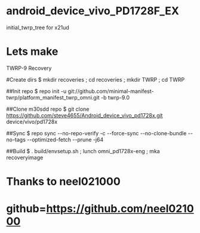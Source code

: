 # android_device_vivo_PD1728F_EX
 initial_twrp_tree for x21ud 



# Lets make
TWRP-9 Recovery

#Create dirs
$ mkdir recoveries ; cd recoveries ; mkdir TWRP ; cd TWRP

##Init repo
$ repo init -u git://github.com/minimal-manifest-twrp/platform_manifest_twrp_omni.git -b twrp-9.0

##Clone m30sdd repo
$ git clone https://github.com/steve4655/Android_device_vivo_pd1728x.git device/vivo/pd1728x

##Sync
$ repo sync --no-repo-verify -c --force-sync --no-clone-bundle --no-tags --optimized-fetch --prune -j64

##Build
$ . build/envsetup.sh ;
lunch omni_pd1728x-eng ;
mka recoveryimage

# Thanks to neel021000
# github=https://github.com/neel021000
